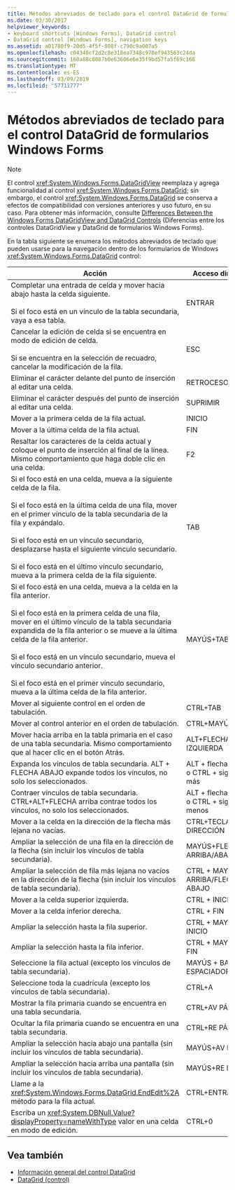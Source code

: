 ```yaml
---
title: Métodos abreviados de teclado para el control DataGrid de formularios Windows Forms
ms.date: 03/30/2017
helpviewer_keywords:
- keyboard shortcuts [Windows Forms], DataGrid control
- DataGrid control [Windows Forms], navigation keys
ms.assetid: a01780f9-20d5-4f5f-808f-c790c9a007a5
ms.openlocfilehash: c04340cf2d2c8e318ea7348c978ef943563c24da
ms.sourcegitcommit: 160a88c8087b0e63606e6e35f9bd57fa5f69c168
ms.translationtype: MT
ms.contentlocale: es-ES
ms.lasthandoff: 03/09/2019
ms.locfileid: "57711777"
---
```

# <a name="keyboard-shortcuts-for-the-windows-forms-datagrid-control"></a>Métodos abreviados de teclado para el control DataGrid de formularios Windows Forms
> [!NOTE]
>  El control <xref:System.Windows.Forms.DataGridView> reemplaza y agrega funcionalidad al control <xref:System.Windows.Forms.DataGrid>; sin embargo, el control <xref:System.Windows.Forms.DataGrid> se conserva a efectos de compatibilidad con versiones anteriores y uso futuro, en su caso. Para obtener más información, consulte [Differences Between the Windows Forms DataGridView and DataGrid Controls](differences-between-the-windows-forms-datagridview-and-datagrid-controls.md) (Diferencias entre los controles DataGridView y DataGrid de formularios Windows Forms).  
  
 En la tabla siguiente se enumera los métodos abreviados de teclado que pueden usarse para la navegación dentro de los formularios de Windows <xref:System.Windows.Forms.DataGrid> control:  
  
|Acción|Acceso directo|  
|------------|--------------|  
|Completar una entrada de celda y mover hacia abajo hasta la celda siguiente.<br /><br /> Si el foco está en un vínculo de la tabla secundaria, vaya a esa tabla.|ENTRAR|  
|Cancelar la edición de celda si se encuentra en modo de edición de celda.<br /><br /> Si se encuentra en la selección de recuadro, cancelar la modificación de la fila.|ESC|  
|Eliminar el carácter delante del punto de inserción al editar una celda.|RETROCESO|  
|Eliminar el carácter después del punto de inserción al editar una celda.|SUPRIMIR|  
|Mover a la primera celda de la fila actual.|INICIO|  
|Mover a la última celda de la fila actual.|FIN|  
|Resaltar los caracteres de la celda actual y coloque el punto de inserción al final de la línea. Mismo comportamiento que haga doble clic en una celda.|F2|  
|Si el foco está en una celda, mueva a la siguiente celda de la fila.<br /><br /> Si el foco está en la última celda de una fila, mover en el primer vínculo de la tabla secundaria de la fila y expándalo.<br /><br /> Si el foco está en un vínculo secundario, desplazarse hasta el siguiente vínculo secundario.<br /><br /> Si el foco está en el último vínculo secundario, mueva a la primera celda de la fila siguiente.|TAB|  
|Si el foco está en una celda, mueva a la celda en la fila anterior.<br /><br /> Si el foco está en la primera celda de una fila, mover en el último vínculo de la tabla secundaria expandida de la fila anterior o se mueve a la última celda de la fila anterior.<br /><br /> Si el foco está en un vínculo secundario, mueva el vínculo secundario anterior.<br /><br /> Si el foco está en el primer vínculo secundario, mueva a la última celda de la fila anterior.|MAYÚS+TAB|  
|Mover al siguiente control en el orden de tabulación.|CTRL+TAB|  
|Mover al control anterior en el orden de tabulación.|CTRL+MAYÚS+TAB|  
|Mover hacia arriba en la tabla primaria en el caso de una tabla secundaria. Mismo comportamiento que al hacer clic en el botón Atrás.|ALT+FLECHA IZQUIERDA|  
|Expanda los vínculos de tabla secundaria. ALT + FLECHA ABAJO expande todos los vínculos, no solo los seleccionados.|ALT + flecha abajo o CTRL + signo más|  
|Contraer vínculos de tabla secundaria. CTRL+ALT+FLECHA arriba contrae todos los vínculos, no solo los seleccionados.|ALT + flecha arriba o CTRL + signo menos|  
|Mover a la celda en la dirección de la flecha más lejana no vacías.|CTRL+TECLAS DE DIRECCIÓN|  
|Ampliar la selección de una fila en la dirección de la flecha (sin incluir los vínculos de tabla secundaria).|MAYÚS+FLECHA ARRIBA/ABAJO|  
|Ampliar la selección de fila más lejana no vacíos en la dirección de la flecha (sin incluir los vínculos de tabla secundaria).|CTRL + MAYÚS + ARRIBA/FLECHA ABAJO|  
|Mover a la celda superior izquierda.|CTRL + INICIO|  
|Mover a la celda inferior derecha.|CTRL + FIN|  
|Ampliar la selección hasta la fila superior.|CTRL + MAYÚS + INICIO|  
|Ampliar la selección hasta la fila inferior.|CTRL + MAYÚS + FIN|  
|Seleccione la fila actual (excepto los vínculos de tabla secundaria).|MAYÚS + BARRA ESPACIADORA|  
|Seleccione toda la cuadrícula (excepto los vínculos de tabla secundaria).|CTRL+A|  
|Mostrar la fila primaria cuando se encuentra en una tabla secundaria.|CTRL+AV PÁG|  
|Ocultar la fila primaria cuando se encuentra en una tabla secundaria.|CTRL+RE PÁG|  
|Ampliar la selección hacia abajo una pantalla (sin incluir los vínculos de tabla secundaria).|MAYÚS+AV PÁG|  
|Ampliar la selección hacia arriba una pantalla (sin incluir los vínculos de tabla secundaria).|MAYÚS+RE PÁG|  
|Llame a la <xref:System.Windows.Forms.DataGrid.EndEdit%2A> método para la fila actual.|CTRL+ENTRAR|  
|Escriba un <xref:System.DBNull.Value?displayProperty=nameWithType> valor en una celda en modo de edición.|CTRL+0|  
  
## <a name="see-also"></a>Vea también
- [Información general del control DataGrid](datagrid-control-overview-windows-forms.md)
- [DataGrid (control)](datagrid-control-windows-forms.md)
